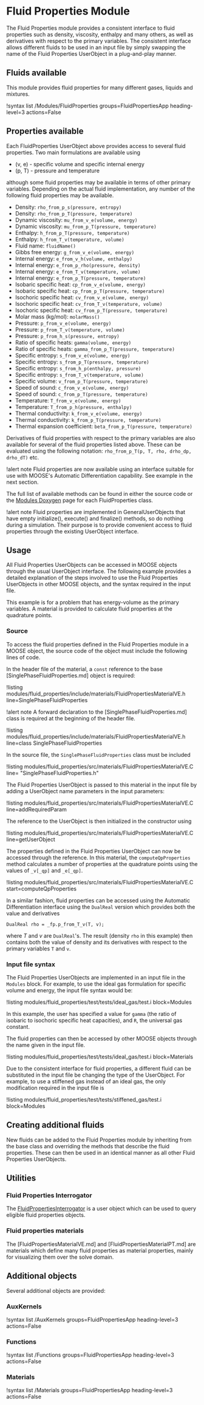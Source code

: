 # Fluid Properties Module

The Fluid Properties module provides a consistent interface to fluid properties such as density,
viscosity, enthalpy and many others, as well as derivatives with respect to the primary
variables. The consistent interface allows different fluids to be used in an input file by simply
swapping the name of the Fluid Properties UserObject in a plug-and-play manner.

## Fluids available

This module provides fluid properties for many different gases, liquids and mixtures.

!syntax list /Modules/FluidProperties groups=FluidPropertiesApp heading-level=3 actions=False

## Properties available

Each FluidProperties UserObject above provides access to several fluid properties. Two main
formulations are available using

- (v, e) - specific volume and specific internal energy
- (p, T) - pressure and temperature

although some fluid properties may be available in terms of other primary variables.
Depending on the actual fluid implementation, any number of the following fluid properties
may be available.

- Density: `rho_from_p_s(pressure, entropy)`
- Density: `rho_from_p_T(pressure, temperature)`
- Dynamic viscosity: `mu_from_v_e(volume, energy)`
- Dynamic viscosity: `mu_from_p_T(pressure, temperature)`
- Enthalpy: `h_from_p_T(pressure, temperature)`
- Enthalpy: `h_from_T_v(temperature, volume)`
- Fluid name: `fluidName()`
- Gibbs free energy: `g_from_v_e(volume, energy)`
- Internal energy: `e_from_v_h(volume, enthalpy)`
- Internal energy: `e_from_p_rho(pressure, density)`
- Internal energy: `e_from_T_v(temperature, volume)`
- Internal energy: `e_from_p_T(pressure, temperature)`
- Isobaric specific heat: `cp_from_v_e(volume, energy)`
- Isobaric specific heat: `cp_from_p_T(pressure, temperature)`
- Isochoric specific heat: `cv_from_v_e(volume, energy)`
- Isochoric specific heat: `cv_from_T_v(temperature, volume)`
- Isochoric specific heat: `cv_from_p_T(pressure, temperature)`
- Molar mass (kg/mol): `molarMass()`
- Pressure: `p_from_v_e(volume, energy)`
- Pressure: `p_from_T_v(temperature, volume)`
- Pressure: `p_from_h_s(pressure, entropy)`
- Ratio of specific heats: `gamma(volume, energy)`
- Ratio of specific heats: `gamma_from_p_T(pressure, temperature)`
- Specific entropy: `s_from_v_e(volume, energy)`
- Specific entropy: `s_from_p_T(pressure, temperature)`
- Specific entropy: `s_from_h_p(enthalpy, pressure)`
- Specific entropy: `s_from_T_v(temperature, volume)`
- Specific volume: `v_from_p_T(pressure, temperature)`
- Speed of sound: `c_from_v_e(volume, energy)`
- Speed of sound: `c_from_p_T(pressure, temperature)`
- Temperature: `T_from_v_e(volume, energy)`
- Temperature: `T_from_p_h(pressure, enthalpy)`
- Thermal conductivity: `k_from_v_e(volume, energy)`
- Thermal conductivity: `k_from_p_T(pressure, temperature)`
- Thermal expansion coefficient: `beta_from_p_T(pressure, temperature)`

Derivatives of fluid properties with respect to the primary variables are also available
for several of the fluid properties listed above. These can be evaluated using the
following notation: `rho_from_p_T(p, T, rho, drho_dp, drho_dT)` etc.

!alert note
Fluid properties are now available using an interface suitable for use with MOOSE's
Automatic Differentiation capability. See example in the next section.

The full list of available methods can be found in either the source code or the
[Modules Doxygen](http://mooseframework.org/docs/doxygen/modules/classes.html) page for each
FluidProperties class.

!alert note
Fluid properties are implemented in GeneralUserObjects that have empty initialize(), execute()
and finalize() methods, so do nothing during a simulation. Their purpose is to provide
convenient access to fluid properties through the existing UserObject interface.

## Usage

All Fluid Properties UserObjects can be accessed in MOOSE objects through the usual UserObject
interface. The following example provides a detailed explanation of the steps involved to use the
Fluid Properties UserObjects in other MOOSE objects, and the syntax required in the input file.

This example is for a problem that has energy-volume as the primary variables. A material is
provided to calculate fluid properties at the quadrature points.

### Source

To access the fluid properties defined in the Fluid Properties module in a MOOSE object, the
source code of the object must include the following lines of code.

In the header file of the material, a `const` reference to the base [SinglePhaseFluidProperties.md]
object is required:

!listing modules/fluid_properties/include/materials/FluidPropertiesMaterialVE.h line=SinglePhaseFluidProperties

!alert note
A forward declaration to the [SinglePhaseFluidProperties.md] class is required at the beginning of
the header file.

!listing modules/fluid_properties/include/materials/FluidPropertiesMaterialVE.h line=class SinglePhaseFluidProperties

In the source file, the `SinglePhaseFluidProperties` class must be included

!listing modules/fluid_properties/src/materials/FluidPropertiesMaterialVE.C line= "SinglePhaseFluidProperties.h"

The Fluid Properties UserObject is passed to this material in the input file by adding a
UserObject name parameters in the input parameters:

!listing modules/fluid_properties/src/materials/FluidPropertiesMaterialVE.C line=addRequiredParam

The reference to the UserObject is then initialized in the constructor using

!listing modules/fluid_properties/src/materials/FluidPropertiesMaterialVE.C line=getUserObject

The properties defined in the Fluid Properties UserObject can now be accessed through the
reference. In this material, the `computeQpProperties` method calculates a number of properties
at the quadrature points using the values of `_v[_qp]` and `_e[_qp]`.

!listing modules/fluid_properties/src/materials/FluidPropertiesMaterialVE.C start=computeQpProperties

In a similar fashion, fluid properties can be accessed using the Automatic Differentiation interface
using the `DualReal` version which provides both the value and derivatives

```
DualReal rho = _fp.p_from_T_v(T, v);
```

where $T$ and $v$ are `DualReal`'s. The result (density `rho` in this example) then contains both the
value of density and its derivatives with respect to the primary variables `T` and `v`.

### Input file syntax

The Fluid Properties UserObjects are implemented in an input file in the `Modules` block.  For
example, to use the ideal gas formulation for specific volume and energy, the input file syntax
would be:

!listing modules/fluid_properties/test/tests/ideal_gas/test.i block=Modules

In this example, the user has specified a value for `gamma` (the ratio of isobaric to isochoric
specific heat capacities), and `R`, the universal gas constant.

The fluid properties can then be accessed by other MOOSE objects through the name given in the
input file.

!listing modules/fluid_properties/test/tests/ideal_gas/test.i block=Materials

Due to the consistent interface for fluid properties, a different fluid can be substituted in the
input file be changing the type of the UserObject. For example, to use a stiffened gas instead
of an ideal gas, the only modification required in the input file is

!listing modules/fluid_properties/test/tests/stiffened_gas/test.i block=Modules

## Creating additional fluids

New fluids can be added to the Fluid Properties module by inheriting from the base class and
overriding the methods that describe the fluid properties. These can then be used in an
identical manner as all other Fluid Properties UserObjects.

## Utilities

### Fluid Properties Interrogator

The [FluidPropertiesInterrogator](/FluidPropertiesInterrogator.md) is a user
object which can be used to query eligible fluid properties objects.

### Fluid properties materials

The [FluidPropertiesMaterialVE.md] and [FluidPropertiesMaterialPT.md] are materials
which define many fluid properties as material properties, mainly for visualizing them over
the solve domain.

## Additional objects

Several additional objects are provided:

### AuxKernels

!syntax list /AuxKernels groups=FluidPropertiesApp heading-level=3 actions=False

### Functions

!syntax list /Functions groups=FluidPropertiesApp heading-level=3 actions=False

### Materials

!syntax list /Materials groups=FluidPropertiesApp heading-level=3 actions=False
